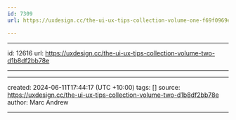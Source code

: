 ```yaml
---
id: 7309
url: https://uxdesign.cc/the-ui-ux-tips-collection-volume-one-f69f0969ed17

---
```



---
id: 12616
url: https://uxdesign.cc/the-ui-ux-tips-collection-volume-two-d1b8df2bb78e

---

---
created: 2024-06-11T17:44:17 (UTC +10:00)
tags: []
source: https://uxdesign.cc/the-ui-ux-tips-collection-volume-two-d1b8df2bb78e
author: Marc Andrew

---

